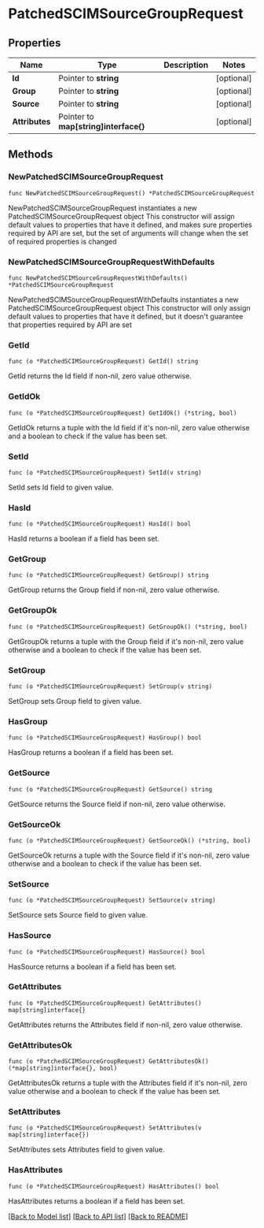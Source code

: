 # PatchedSCIMSourceGroupRequest

## Properties

Name | Type | Description | Notes
------------ | ------------- | ------------- | -------------
**Id** | Pointer to **string** |  | [optional] 
**Group** | Pointer to **string** |  | [optional] 
**Source** | Pointer to **string** |  | [optional] 
**Attributes** | Pointer to **map[string]interface{}** |  | [optional] 

## Methods

### NewPatchedSCIMSourceGroupRequest

`func NewPatchedSCIMSourceGroupRequest() *PatchedSCIMSourceGroupRequest`

NewPatchedSCIMSourceGroupRequest instantiates a new PatchedSCIMSourceGroupRequest object
This constructor will assign default values to properties that have it defined,
and makes sure properties required by API are set, but the set of arguments
will change when the set of required properties is changed

### NewPatchedSCIMSourceGroupRequestWithDefaults

`func NewPatchedSCIMSourceGroupRequestWithDefaults() *PatchedSCIMSourceGroupRequest`

NewPatchedSCIMSourceGroupRequestWithDefaults instantiates a new PatchedSCIMSourceGroupRequest object
This constructor will only assign default values to properties that have it defined,
but it doesn't guarantee that properties required by API are set

### GetId

`func (o *PatchedSCIMSourceGroupRequest) GetId() string`

GetId returns the Id field if non-nil, zero value otherwise.

### GetIdOk

`func (o *PatchedSCIMSourceGroupRequest) GetIdOk() (*string, bool)`

GetIdOk returns a tuple with the Id field if it's non-nil, zero value otherwise
and a boolean to check if the value has been set.

### SetId

`func (o *PatchedSCIMSourceGroupRequest) SetId(v string)`

SetId sets Id field to given value.

### HasId

`func (o *PatchedSCIMSourceGroupRequest) HasId() bool`

HasId returns a boolean if a field has been set.

### GetGroup

`func (o *PatchedSCIMSourceGroupRequest) GetGroup() string`

GetGroup returns the Group field if non-nil, zero value otherwise.

### GetGroupOk

`func (o *PatchedSCIMSourceGroupRequest) GetGroupOk() (*string, bool)`

GetGroupOk returns a tuple with the Group field if it's non-nil, zero value otherwise
and a boolean to check if the value has been set.

### SetGroup

`func (o *PatchedSCIMSourceGroupRequest) SetGroup(v string)`

SetGroup sets Group field to given value.

### HasGroup

`func (o *PatchedSCIMSourceGroupRequest) HasGroup() bool`

HasGroup returns a boolean if a field has been set.

### GetSource

`func (o *PatchedSCIMSourceGroupRequest) GetSource() string`

GetSource returns the Source field if non-nil, zero value otherwise.

### GetSourceOk

`func (o *PatchedSCIMSourceGroupRequest) GetSourceOk() (*string, bool)`

GetSourceOk returns a tuple with the Source field if it's non-nil, zero value otherwise
and a boolean to check if the value has been set.

### SetSource

`func (o *PatchedSCIMSourceGroupRequest) SetSource(v string)`

SetSource sets Source field to given value.

### HasSource

`func (o *PatchedSCIMSourceGroupRequest) HasSource() bool`

HasSource returns a boolean if a field has been set.

### GetAttributes

`func (o *PatchedSCIMSourceGroupRequest) GetAttributes() map[string]interface{}`

GetAttributes returns the Attributes field if non-nil, zero value otherwise.

### GetAttributesOk

`func (o *PatchedSCIMSourceGroupRequest) GetAttributesOk() (*map[string]interface{}, bool)`

GetAttributesOk returns a tuple with the Attributes field if it's non-nil, zero value otherwise
and a boolean to check if the value has been set.

### SetAttributes

`func (o *PatchedSCIMSourceGroupRequest) SetAttributes(v map[string]interface{})`

SetAttributes sets Attributes field to given value.

### HasAttributes

`func (o *PatchedSCIMSourceGroupRequest) HasAttributes() bool`

HasAttributes returns a boolean if a field has been set.


[[Back to Model list]](../README.md#documentation-for-models) [[Back to API list]](../README.md#documentation-for-api-endpoints) [[Back to README]](../README.md)


